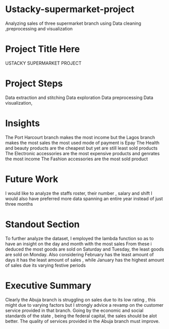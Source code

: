 # Ustacky-supermarket-project
Analyzing sales of three supermarket branch using Data cleaning ,preprocessing and visualization

# Project Title Here

USTACKY SUPERMARKET PROJECT


# Project Steps

Data extraction and stitching
Data exploration
Data preprocessing
Data visualization, 

# Insights

The Port Harcourt branch makes the most income but the Lagos branch makes the most sales
the most used mode of payment is Epay
The Health and beauty products are the cheapest but yet are still least sold products
The Electronic accessories are the most expensive products and genrates the most income
The Fashion accessories are the most sold product


# Future Work

I would like to analyze the staffs roster, their number , salary and shift
I would also have preferred more data spanning an entire year instead of just three months


# Standout Section

To further analyze the dataset, I employed the lambda function so as to have an insight on the day and month with the most sales
From these i deduced the most goods are sold on Saturday and Tuesday, the least goods are sold on Monday. Also considering February has the least amount of days it has the least amount of sales , while January has the highest amount of sales due its varying festive periods


# Executive Summary

Clearly the Abuja branch is struggling on sales due to its low rating , this might due to varying factors but I strongly advice a revamp on the customer service provided in that branch. Going by the economic and social standards of the state , being the federal capital, the sales should be alot better. The quality of services provided in the Abuja branch must improve.
